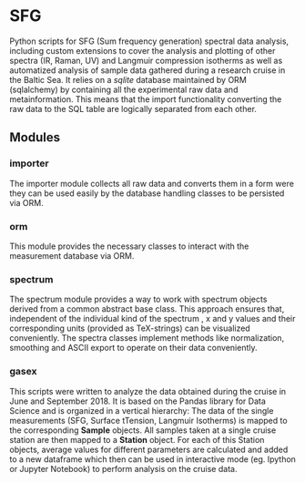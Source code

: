 # SFG
Python scripts for SFG (Sum frequency generation) spectral data analysis, including custom extensions
to cover the analysis and plotting of other spectra (IR, Raman, UV) and Langmuir compression isotherms
as well as automatized analysis of sample data gathered during a research cruise in the Baltic Sea. It relies on a 
*sqlite* database maintained by ORM (sqlalchemy) by containing all the experimental raw data and metainformation. This means that the import functionality
converting the raw data to the SQL table are logically separated from each other.

## Modules

### importer

The importer module collects all raw data and converts them in a form were they can be used easily by the database
handling classes to be persisted via ORM.

### orm

This module provides the necessary classes to interact with the measurement database via ORM.

### spectrum

The spectrum module provides a way to work with spectrum objects derived from a common abstract base 
class. This approach ensures that, independent of the individual kind of the spectrum , x and y values and their 
corresponding units (provided as TeX-strings) can be visualized conveniently. The spectra classes implement methods like
 normalization, smoothing and ASCII export to operate on their data conveniently.
 
 ### gasex
 
 This scripts were written to analyze the data obtained during the cruise in June and September 2018. It
 is based on the Pandas library for Data Science and is organized in a vertical hierarchy: The data of the single 
 measurements (SFG, Surface tTension, Langmuir Isotherms) is mapped to the corresponding **Sample** objects. All samples
 taken at a single cruise station are then mapped to a **Station** object. For each of this Station objects, average values
 for different parameters are calculated and added to a new dataframe which then can be used in interactive mode (eg. 
 Ipython or Jupyter Notebook) to perform analysis on the cruise data. 
 
 